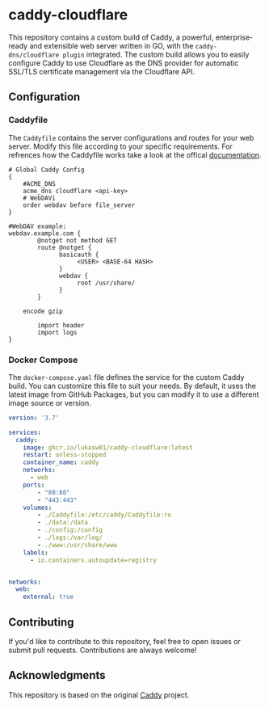 # caddy-cloudflare

This repository contains a custom build of Caddy, a powerful, enterprise-ready and extensible web server written in GO, with the `caddy-dns/cloudflare plugin` integrated. The custom build allows you to easily configure Caddy to use Cloudflare as the DNS provider for automatic SSL/TLS certificate management via the Cloudflare API.

## Configuration

### Caddyfile

The `Caddyfile` contains the server configurations and routes for your web server. Modify this file according to your specific requirements. For refrences how the Caddyfile works take a look at the offical [documentation](https://caddyserver.com/docs/).

```caddyfile
# Global Caddy Config
{
    #ACME_DNS
    acme_dns cloudflare <api-key>
    # WebDAVi
    order webdav before file_server
}

#WebDAV example:
webdav.example.com {
        @notget not method GET
       	route @notget {
       	      basicauth {
       	           <USER> <BASE-64 HASH>
       	      }
       	      webdav {
       	           root /usr/share/
       	      }
        }

	encode gzip

        import header
        import logs
}
```

### Docker Compose

The `docker-compose.yaml` file defines the service for the custom Caddy build. You can customize this file to suit your needs. By default, it uses the latest image from GitHub Packages, but you can modify it to use a different image source or version. 

```yaml
version: '3.7'

services:
  caddy:
    image: ghcr.io/lukasw01/caddy-cloudflare:latest
    restart: unless-stopped
    container_name: caddy
    networks:
      - web
    ports:
        - "80:80"
        - "443:443"
    volumes:
        - ./Caddyfile:/etc/caddy/Caddyfile:ro
        - ./data:/data
        - ./config:/config
        - ./logs:/var/log/
        - ./www:/usr/share/www
    labels:
      - io.containers.autoupdate=registry        


networks:
  web:
    external: true
```

## Contributing

If you'd like to contribute to this repository, feel free to open issues or submit pull requests. Contributions are always welcome!

## Acknowledgments

This repository is based on the original [Caddy](https://github.com/caddyserver/caddy) project.
